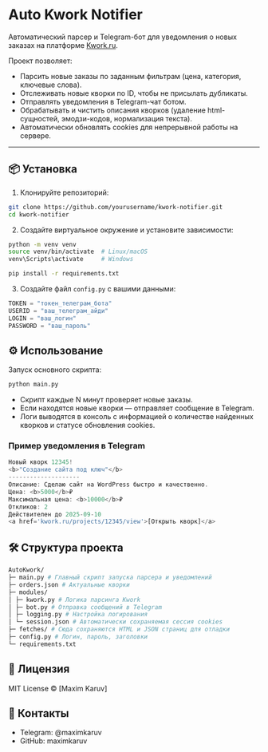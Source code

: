 # Auto Kwork Notifier

Автоматический парсер и Telegram-бот для уведомления о новых заказах на платформе [Kwork.ru](https://kwork.ru/).

Проект позволяет:

- Парсить новые заказы по заданным фильтрам (цена, категория, ключевые слова).
- Отслеживать новые кворки по ID, чтобы не присылать дубликаты.
- Отправлять уведомления в Telegram-чат ботом.
- Обрабатывать и чистить описания кворков (удаление html-сущностей, эмодзи-кодов, нормализация текста).
- Автоматически обновлять cookies для непрерывной работы на сервере.

---

## 📦 Установка

1. Клонируйте репозиторий:

```bash
git clone https://github.com/yourusername/kwork-notifier.git
cd kwork-notifier
```

2. Создайте виртуальное окружение и установите зависимости:

```bash
python -m venv venv
source venv/bin/activate  # Linux/macOS
venv\Scripts\activate     # Windows

pip install -r requirements.txt
```

3. Создайте файл `config.py` с вашими данными:

```python
TOKEN = "токен_телеграм_бота"
USERID = "ваш_телеграм_айди"
LOGIN = "ваш_логин"
PASSWORD = "ваш_пароль"
```

## ⚙️ Использование

Запуск основного скрипта:

```bash
python main.py
```

- Скрипт каждые N минут проверяет новые заказы.
- Если находятся новые кворки — отправляет сообщение в Telegram.
- Логи выводятся в консоль с информацией о количестве найденных кворков и статусе обновления cookies.

### Пример уведомления в Telegram

```javascript
Новый кворк 12345!
<b>"Создание сайта под ключ"</b>
--------------------
Описание: Сделаю сайт на WordPress быстро и качественно.
Цена: <b>5000</b>₽
Максимальная цена: <b>10000</b>₽
Откликов: 2
Действителен до 2025-09-10
<a href='kwork.ru/projects/12345/view'>[Открыть кворк]</a>
```

## 🛠 Структура проекта

```bash
AutoKwork/
├─ main.py # Главный скрипт запуска парсера и уведомлений
├─ orders.json # Актуальные кворки
├─ modules/
│ ├─ kwork.py # Логика парсинга Kwork
│ ├─ bot.py # Отправка сообщений в Telegram
│ ├─ logging.py # Настройка логирования
│ └─ session.json # Автоматически сохраняемая сессия cookies
├─ fetches/ # Сюда сохраняются HTML и JSON страниц для отладки
├─ config.py # Логин, пароль, заголовки
└─ requirements.txt
```

## 📌 Лицензия

MIT License © [Maxim Karuv]

## 🔗 Контакты

- Telegram: @maximkaruv
- GitHub: maximkaruv

